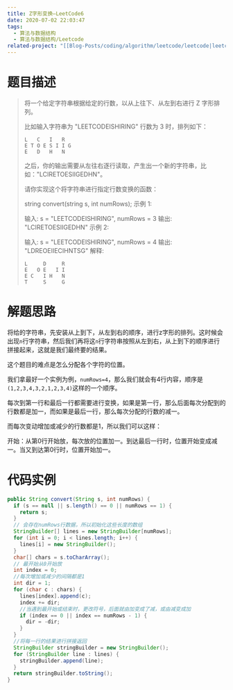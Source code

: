 ```yaml
---
title: Z字形变换—LeetCode6
date: 2020-07-02 22:03:47
tags:
  - 算法与数据结构
  - 算法与数据结构/Leetcode
related-project: "[[Blog-Posts/coding/algorithm/leetcode/leetcode|leetcode]]"
---
```


# 题目描述

> 将一个给定字符串根据给定的行数，以从上往下、从左到右进行 Z 字形排列。
>
> 比如输入字符串为 "LEETCODEISHIRING" 行数为 3 时，排列如下：
>
> ```
> L   C   I   R
> E T O E S I I G
> E   D   H   N
> ```
>
> 之后，你的输出需要从左往右逐行读取，产生出一个新的字符串，比如："LCIRETOESIIGEDHN"。
>
> 请你实现这个将字符串进行指定行数变换的函数：
>
> string convert(string s, int numRows);
> 示例 1:
>
> 输入: s = "LEETCODEISHIRING", numRows = 3
> 输出: "LCIRETOESIIGEDHN"
> 示例 2:
>
> 输入: s = "LEETCODEISHIRING", numRows = 4
> 输出: "LDREOEIIECIHNTSG"
> 解释:
>
> ```
> L     D     R
> E   O E   I I
> E C   I H   N
> T     S     G
> ```

<!--more-->

# 解题思路

将给的字符串，先安装从上到下，从左到右的顺序，进行z字形的排列。这时候会出现`n`行字符串，然后我们再将这`n`行字符串按照从左到右，从上到下的顺序进行拼接起来，这就是我们最终要的结果。

这个题目的难点是怎么分配各个字符的位置。

我们拿最好一个实例为例，`numRows=4`，那么我们就会有4行内容，顺序是`(1,2,3,4,3,2,1,2,3,4)`这样的一个顺序。

每次到第一行和最后一行都需要进行变换，如果是第一行，那么后面每次分配到的行数都是加一，而如果是最后一行，那么每次分配的行数的减一。

而每次变动增加或减少的行数都是1，所以我们可以这样：

开始：从第0行开始放，每次放的位置加一。到达最后一行时，位置开始变成减一。当又到达第0行时，位置开始加一。

# 代码实例

```java
public String convert(String s, int numRows) {
  if (s == null || s.length() == 0 || numRows == 1) {
    return s;
  }
  // 会存在numRows行数据，所以初始化这些长度的数组
  StringBuilder[] lines = new StringBuilder[numRows];
  for (int i = 0; i < lines.length; i++) {
    lines[i] = new StringBuilder();
  }
  char[] chars = s.toCharArray();
  // 最开始从0开始放
  int index = 0;
  //每次增加或减少的间隔都是1
  int dir = 1;
  for (char c : chars) {
    lines[index].append(c);
    index += dir;
    //当遇到最开始或结束时，更改符号，后面就由加变成了减，或由减变成加
    if (index == 0 || index == numRows - 1) {
      dir = -dir;
    }
  }
  //将每一行的结果进行拼接返回
  StringBuilder stringBuilder = new StringBuilder();
  for (StringBuilder line : lines) {
    stringBuilder.append(line);
  }
  return stringBuilder.toString();
}
```

